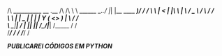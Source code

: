 
/\        __________          __  .__                /\           /\ 
\ \       \______   \___.__._/  |_|  |__   ____   ___)/          / / 
 \ \       |     ___<   |  |\   __\  |  \ /  _ \ /    \         / /  
  \ \      |    |    \___  | |  | |   Y  (  <_> )   |  \       / /   
   \ \_____|____|    / ____| |__| |___|  /\____/|___|  /_____ / /    
    \/_____/         \/                \/            \/_____/ \/     

***PUBLICAREI CÓDIGOS EM PYTHON***
